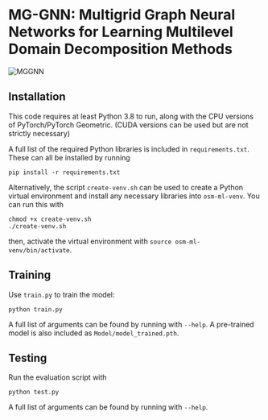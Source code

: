 # MG-GNN: Multigrid Graph Neural Networks for Learning Multilevel Domain Decomposition Methods

![MGGNN](https://user-images.githubusercontent.com/71892896/212237134-c3e34fb6-e92a-4d5a-a1cf-541f2c29340e.png)

## Installation

This code requires at least Python 3.8 to run, along with the CPU versions of PyTorch/PyTorch Geometric.  (CUDA versions can be used but are not strictly necessary)

A full list of the required Python libraries is included in `requirements.txt`.  These can all be installed by running
```
pip install -r requirements.txt
```

Alternatively, the script `create-venv.sh` can be used to create a Python virtual environment
and install any necessary libraries into `osm-ml-venv`.  You can run this with
```
chmod +x create-venv.sh
./create-venv.sh
```
then, activate the virtual environment with `source osm-ml-venv/bin/activate`.

## Training

Use `train.py` to train the model:
```
python train.py
```
A full list of arguments can be found by running with `--help`.  A pre-trained model is also included as `Model/model_trained.pth`.

## Testing

Run the evaluation script with
```
python test.py
```
A full list of arguments can be found by running with `--help`.
